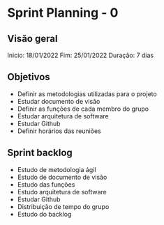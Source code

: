 # Sprint Planning - 0

## Visão geral

Inicio: 18/01/2022
Fim: 25/01/2022
Duração: 7 dias

## Objetivos

* Definir as metodologias utilizadas para o projeto
* Estudar documento de visão
* Definir as funções de cada membro do grupo
* Estudar arquitetura de software
* Estudar Github
* Definir horários das reuniões

## Sprint backlog

* Estudo de metodologia ágil
* Estudo de documento de visão
* Estudo das funções
* Estudo arquitetura de software
* Estudar Github
* Distribuição de tempo do grupo
* Estudo do backlog

